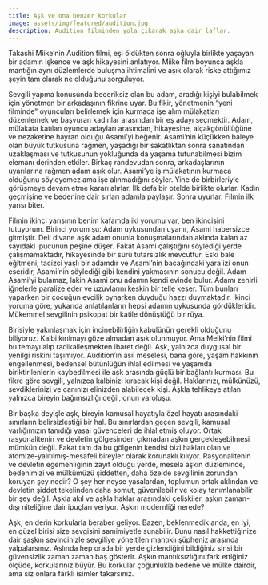```yaml
---
title: Aşk ve ona benzer korkular
image: assets/img/featured/audition.jpg
description: Audition filminden yola çıkarak aşka dair laflar.
---
```

Takashi Miike’nin Audition filmi, eşi öldükten sonra oğluyla birlikte yaşayan bir adamın işkence ve aşk hikayesini anlatıyor. Miike film boyunca aşkla mantığın aynı düzlemlerde buluşma ihtimalini ve aşık olarak riske attığımız şeyin tam olarak ne olduğunu sorguluyor.

Sevgili yapma konusunda beceriksiz olan bu adam, aradığı kişiyi bulabilmek için yönetmen bir arkadaşının fikrine uyar. Bu fikir, yönetmenin “yeni filminde” oyuncuları belirlemek için kurmaca işe alım mülakatları düzenlemek ve başvuran kadınlar arasından bir eş adayı seçmektir. Adam, mülakata katılan oyuncu adayları arasından, hikayesine, alçakgönüllüğüne ve nezaketine hayran olduğu Asami’yi beğenir. Asami’nin küçükken baleye olan büyük tutkusuna rağmen, yaşadığı bir sakatlıktan sonra sanatından uzaklaşması ve tutkusunun yokluğunda da yaşama tutunabilmesi bizim elemanı derinden etkiler. Birkaç randevudan sonra, arkadaşlarının uyarılarına rağmen adam aşık olur. Asami’ye iş mülakatının kurmaca olduğunu söyleyemez ama işe alınmadığını söyler. Yine de birbirleriyle görüşmeye devam etme kararı alırlar. İlk defa bir otelde birlikte olurlar. Kadın geçmişine ve bedenine dair sırları adamla paylaşır. Sonra uyurlar. Filmin ilk yarısı biter.

Filmin ikinci yarısının benim kafamda iki yorumu var, ben ikincisini tutuyorum. Birinci yorum şu: Adam uykusundan uyanır, Asami habersizce gitmiştir. Deli divane aşık adam onunla konuşmalarından aklında kalan az sayıdaki ipucunun peşine düşer. Fakat Asami çalıştığını söylediği yerde çalışmamaktadır, hikayesinde bir sürü tutarsızlık mevcuttur. Eski bale eğitmeni, tacizci yaşlı bir adamdır ve Asami’nin bacağındaki yara izi onun eseridir, Asami’nin söylediği gibi kendini yakmasının sonucu değil. Adam Asami’yi bulamaz, lakin Asami onu adamın kendi evinde bulur. Adamı zehirli iğnelerle paralize eder ve uzuvlarını keskin bir telle keser. Tüm bunları yaparken bir çocuğun evcilik oynarken duyduğu hazzı duymaktadır. İkinci yoruma göre, yukarıda anlatılanların hepsi adamın uykusunda gördükleridir. Mükemmel sevgilinin psikopat bir katile dönüştüğü bir rüya.

Birisiyle yakınlaşmak için incinebilirliğin kabulünün gerekli olduğunu biliyoruz. Kalbi kırılmayı göze almadan aşık olunmuyor. Ama Meiki’nin filmi bu temayı alıp radikalleşmekten ibaret değil. Aşk, yalnızca duygusal bir yenilgi riskini taşımıyor. Audition’ın asıl meselesi, bana göre, yaşam hakkının engellenmesi, bedensel bütünlüğün ihlal edilmesi ve yaşamda biriktirilenlerin kaybedilmesi ile aşk arasında güçlü bir bağlantı kurması. Bu fikre göre sevgili, yalnızca kalbinizi kıracak kişi değil. Haklarınızı, mülkünüzü, sevdiklerinizi ve canınızı elinizden alabilecek kişi. Aşkla tehlikeye atılan yalnızca bireyin bağımsızlığı değil, onun varoluşu.

Bir başka deyişle aşk, bireyin kamusal hayatıyla özel hayatı arasındaki sınırların belirsizleştiği bir hal. Bu sınırlardan geçen sevgili, kamusal varlığımızın tanıdığı yasal güvenceleri de ihlal etmiş oluyor. Ortak rasyonalitenin ve devletin gölgesinden çıkmadan aşkın gerçekleşebilmesi mümkün değil. Fakat tam da bu gölgenin kendisi bizi hakları olan ve atomize-yalıtılmış-mesafeli bireyler olarak korunaklı kılıyor. Rasyonalitenin ve devletin egemenliğinin zayıf olduğu yerde, mesela aşkın düzleminde, bedenimizi ve mülkümüzü şiddetten, daha özelde sevgilinin zorundan koruyan şey nedir? O şey her neyse yasalardan, toplumun ortak aklından ve devletin şiddet tekelinden daha somut, güvenilebilir ve kolay tanımlanabilir bir şey değil. Aşkla akıl ve aşkla haklar arasındaki çelişkiler, aşkın zaman-dışı niteliğine dair ipuçları veriyor. Aşkın modernliği nerede?

Aşk, en derin korkularla beraber geliyor. Bazen, beklenmedik anda, en iyi, en güzel birisi size sevgisini samimiyetle sunabilir. Bunu nasıl hakkettiğinize dair şaşkın sevincinizle sevgiliye yöneltilen mantıklı şüpheniz arasında yalpalarsınız. Aslında hep orada bir yerde gizlendiğini bildiğiniz sinsi bir güvensizlik zaman zaman baş gösterir. Aşkın mantıksızlığını fark ettiğiniz ölçüde, korkularınız büyür. Bu korkular çoğunlukla bedene ve mülke dairdir, ama siz onlara farklı isimler takarsınız.